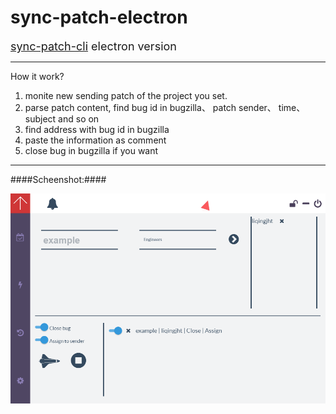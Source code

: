 # sync-patch-electron

<font size=4>[sync-patch-cli](https://github.com/liqingjht/sync-patch-cli "sync-patch-cli") electron version</font>

----------

How it work?

1. monite new sending patch of the project you set.
2. parse patch content, find bug id in bugzilla、 patch sender、 time、 subject and so on
3. find address with bug id in bugzilla
4. paste the information as comment
5. close bug in bugzilla if you want

----------

####Scheenshot:####

![scheduled](/images/scheduled.png)